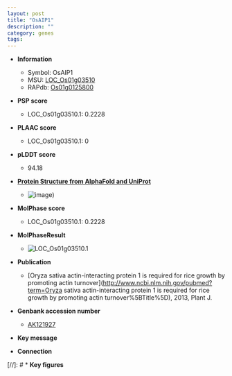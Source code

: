 ```yaml
---
layout: post
title: "OsAIP1"
description: ""
category: genes
tags: 
---
```


* **Information**  
    + Symbol: OsAIP1  
    + MSU: [LOC_Os01g03510](http://rice.plantbiology.msu.edu/cgi-bin/ORF_infopage.cgi?orf=LOC_Os01g03510)  
    + RAPdb: [Os01g0125800](http://rapdb.dna.affrc.go.jp/viewer/gbrowse_details/irgsp1?name=Os01g0125800)  

* **PSP score**  
    + LOC_Os01g03510.1: 0.2228 

* **PLAAC score**  
    + LOC_Os01g03510.1: 0 

* **pLDDT score**
    + 94.18

* **[Protein Structure from AlphaFold and UniProt](https://www.uniprot.org/uniprotkb/Q9AWU6/entry#structure)**
    + ![image](https://ricepsp.github.io/images/Q9/AF-Q9AWU6-F1.png))

* **MolPhase score**
    + LOC_Os01g03510.1: 0.2228

* **MolPhaseResult**
    + ![LOC_Os01g03510.1](https://ricepsp.github.io/pictures/LOC_Os01g/LOC_Os01g03510.1.png)

* **Publication**  
    + [Oryza sativa actin-interacting protein 1 is required for rice growth by promoting actin turnover](http://www.ncbi.nlm.nih.gov/pubmed?term=Oryza sativa actin-interacting protein 1 is required for rice growth by promoting actin turnover%5BTitle%5D), 2013, Plant J.

* **Genbank accession number**  
    + [AK121927](http://www.ncbi.nlm.nih.gov/nuccore/AK121927)

* **Key message**  

* **Connection**  

[//]: # * **Key figures**  


